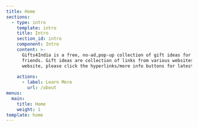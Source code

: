 ```yaml
---
title: Home
sections:
  - type: intro
    template: intro
    title: Intro
    section_id: intro
    component: Intro
    content: >-
      Gifts4India is a free, no-ad,pop-up collection of gift ideas for expats to take home when visiting family and  
      friends. Gift ideas are collection of links from various websites and affliate links. Gifts4India doesn't sell any products on their
      website, please click the hyperlinks/more info buttons for latest pricing and reviews.
      
    actions:
      - label: Learn More
        url: /about
menus:
  main:
    title: Home
    weight: 1
template: home
---
```

